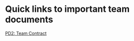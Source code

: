 # Quick links to important team documents
<a href="https://github.com/alex-pallan/CPRE288-Final-Project/blob/728ae2b31ec699baf8bf0a79f7837750be5b904f/docs/Team%20Contract%20(PD2)-1.pdf" target="_blank">PD2: Team Contract</a>
